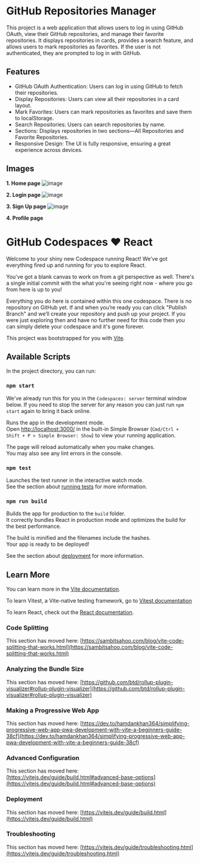 # GitHub Repositories Manager

This project is a web application that allows users to log in using GitHub OAuth, view their GitHub repositories, and manage their favorite repositories. It displays repositories in cards, provides a search feature, and allows users to mark repositories as favorites. If the user is not authenticated, they are prompted to log in with GitHub.

<h2>Features </h2>

- GitHub OAuth Authentication: Users can log in using GitHub to fetch their repositories.
- Display Repositories: Users can view all their repositories in a card layout.
- Mark Favorites: Users can mark repositories as favorites and save them to localStorage.
- Search Repositories: Users can search repositories by name.
- Sections: Displays repositories in two sections—All Repositories and Favorite Repositories.
- Responsive Design: The UI is fully responsive, ensuring a great experience across devices.

<h2>Images </h2>

<b>1. Home page </b>
![image](https://github.com/user-attachments/assets/7ce2ace0-0bd5-4c90-945f-d20231a1b1e4)

<b>2. Login page </b>
![image](https://github.com/user-attachments/assets/8cb6a2e5-a4b7-4b10-b76b-c51521847093)

<b>3. Sign Up page </b>
![image](https://github.com/user-attachments/assets/5116c2d3-9109-424f-967f-63dc35459a5a)

<b>4. Profile page </b>

# GitHub Codespaces ♥️ React

Welcome to your shiny new Codespace running React! We've got everything fired up and running for you to explore React.

You've got a blank canvas to work on from a git perspective as well. There's a single initial commit with the what you're seeing right now - where you go from here is up to you!

Everything you do here is contained within this one codespace. There is no repository on GitHub yet. If and when you’re ready you can click "Publish Branch" and we’ll create your repository and push up your project. If you were just exploring then and have no further need for this code then you can simply delete your codespace and it's gone forever.

This project was bootstrapped for you with [Vite](https://vitejs.dev/).

## Available Scripts

In the project directory, you can run:

### `npm start`

We've already run this for you in the `Codespaces: server` terminal window below. If you need to stop the server for any reason you can just run `npm start` again to bring it back online.

Runs the app in the development mode.\
Open [http://localhost:3000/](http://localhost:3000/) in the built-in Simple Browser (`Cmd/Ctrl + Shift + P > Simple Browser: Show`) to view your running application.

The page will reload automatically when you make changes.\
You may also see any lint errors in the console.

### `npm test`

Launches the test runner in the interactive watch mode.\
See the section about [running tests](https://facebook.github.io/create-react-app/docs/running-tests) for more information.

### `npm run build`

Builds the app for production to the `build` folder.\
It correctly bundles React in production mode and optimizes the build for the best performance.

The build is minified and the filenames include the hashes.\
Your app is ready to be deployed!

See the section about [deployment](https://facebook.github.io/create-react-app/docs/deployment) for more information.

## Learn More

You can learn more in the [Vite documentation](https://vitejs.dev/guide/).

To learn Vitest, a Vite-native testing framework, go to [Vitest documentation](https://vitest.dev/guide/)

To learn React, check out the [React documentation](https://reactjs.org/).

### Code Splitting

This section has moved here: [https://sambitsahoo.com/blog/vite-code-splitting-that-works.html](https://sambitsahoo.com/blog/vite-code-splitting-that-works.html)

### Analyzing the Bundle Size

This section has moved here: [https://github.com/btd/rollup-plugin-visualizer#rollup-plugin-visualizer](https://github.com/btd/rollup-plugin-visualizer#rollup-plugin-visualizer)

### Making a Progressive Web App

This section has moved here: [https://dev.to/hamdankhan364/simplifying-progressive-web-app-pwa-development-with-vite-a-beginners-guide-38cf](https://dev.to/hamdankhan364/simplifying-progressive-web-app-pwa-development-with-vite-a-beginners-guide-38cf)

### Advanced Configuration

This section has moved here: [https://vitejs.dev/guide/build.html#advanced-base-options](https://vitejs.dev/guide/build.html#advanced-base-options)

### Deployment

This section has moved here: [https://vitejs.dev/guide/build.html](https://vitejs.dev/guide/build.html)

### Troubleshooting

This section has moved here: [https://vitejs.dev/guide/troubleshooting.html](https://vitejs.dev/guide/troubleshooting.html)
